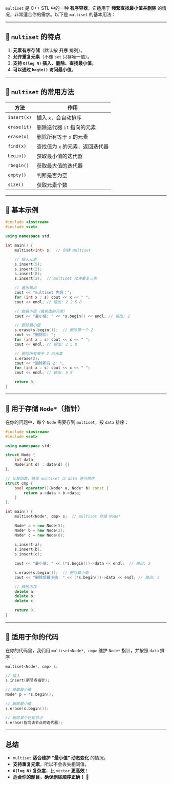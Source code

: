`multiset` 是 C++ STL 中的一种 **有序容器**，它适用于 **频繁查找最小值并删除**
的情况，非常适合你的需求。以下是 `multiset` 的基本用法：

---

## **🔹 `multiset` 的特点**

1. **元素有序存储**（默认按 **升序** 排列）。
2. **允许重复元素**（不像 `set` 只存唯一值）。
3. **支持 `O(log N)` 插入、删除、查找最小值**。
4. **可以通过 `begin()` 访问最小值**。

---

## **🔹 `multiset` 的常用方法**

| **方法** | **作用** |
|----|----|
| `insert(x)` | 插入 `x`，会自动排序 |
| `erase(it)` | 删除迭代器 `it` 指向的元素 |
| `erase(x)` | 删除所有等于 `x` 的元素 |
| `find(x)` | 查找值为 `x` 的元素，返回迭代器 |
| `begin()` | 获取最小值的迭代器 |
| `rbegin()` | 获取最大值的迭代器 |
| `empty()` | 判断是否为空 |
| `size()` | 获取元素个数 |

---

## **🔹 基本示例**

```cpp
#include <iostream>
#include <set>

using namespace std;

int main() {
    multiset<int> s;  // 创建 multiset

    // 插入元素
    s.insert(5);
    s.insert(2);
    s.insert(8);
    s.insert(2);  // multiset 允许重复元素

    // 遍历输出
    cout << "multiset 内容：";
    for (int x : s) cout << x << " ";
    cout << endl; // 输出: 2 2 5 8

    // 取最小值（最前面的元素）
    cout << "最小值: " << *s.begin() << endl; // 输出: 2

    // 删除最小值
    s.erase(s.begin());  // 删除第一个 2
    cout << "删除后: ";
    for (int x : s) cout << x << " ";
    cout << endl; // 输出: 2 5 8

    // 删除所有等于 2 的元素
    s.erase(2);
    cout << "删除所有 2: ";
    for (int x : s) cout << x << " ";
    cout << endl; // 输出: 5 8

    return 0;
}
```

---

## **🔹 用于存储 `Node*`（指针）**

在你的问题中，每个 `Node` 需要存到 `multiset`，按 `data` 排序：

```cpp
#include <iostream>
#include <set>

using namespace std;

struct Node {
    int data;
    Node(int d) : data(d) {}
};

// 比较函数，确保 multiset 以 data 进行排序
struct cmp {
    bool operator()(Node* a, Node* b) const {
        return a->data < b->data;
    }
};

int main() {
    multiset<Node*, cmp> s;  // multiset 存储 Node*

    Node* a = new Node(5);
    Node* b = new Node(2);
    Node* c = new Node(8);
    
    s.insert(a);
    s.insert(b);
    s.insert(c);

    cout << "最小值: " << (*s.begin())->data << endl;  // 输出: 2

    s.erase(s.begin());  // 删除最小值
    cout << "删除后最小值: " << (*s.begin())->data << endl; // 输出: 5

    // 释放内存
    delete a;
    delete b;
    delete c;

    return 0;
}
```

---

## **🔹 适用于你的代码**

在你的代码里，我们用 `multiset<Node*, cmp>` 维护 `Node*` 指针，并按照 `data` 排序：

```cpp
multiset<Node*, cmp> s;

// 插入
s.insert(新节点指针);

// 获取最小值
Node* p = *s.begin();

// 删除最小值
s.erase(s.begin());

// 删除某个已知节点
s.erase(指向该节点的迭代器);
```

---

## **总结**

- `multiset` **适合维护** **“最小值” 动态变化** 的情况。
- **支持重复元素**，所以不会丢失相同值。
- **`O(log N)` 复杂度**，比 `vector` **更高效**！
- **适合你的题目，确保删除顺序正确！** 🚀